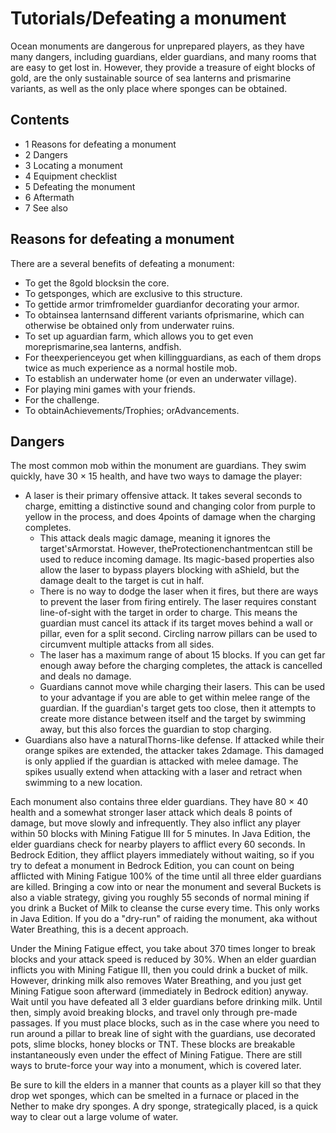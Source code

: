 # Tutorials/Defeating a monument
Ocean monuments are dangerous for unprepared players, as they have many dangers, including guardians, elder guardians, and many rooms that are easy to get lost in. However, they provide a treasure of eight blocks of gold, are the only sustainable source of sea lanterns and prismarine variants, as well as the only place where sponges can be obtained.

## Contents
- 1 Reasons for defeating a monument
- 2 Dangers
- 3 Locating a monument
- 4 Equipment checklist
- 5 Defeating the monument
- 6 Aftermath
- 7 See also

## Reasons for defeating a monument
There are a several benefits of defeating a monument:

- To get the 8gold blocksin the core.
- To getsponges, which are exclusive to this structure.
- To gettide armor trimfromelder guardianfor decorating your armor.
- To obtainsea lanternsand different variants ofprismarine, which can otherwise be obtained only from underwater ruins.
- To set up aguardian farm, which allows you to get even moreprismarine,sea lanterns, andfish.
- For theexperienceyou get when killingguardians, as each of them drops twice as much experience as a normal hostile mob.
- To establish an underwater home (or even an underwater village).
- For playing mini games with your friends.
- For the challenge.
- To obtainAchievements/Trophies; orAdvancements.

## Dangers
The most common mob within the monument are guardians. They swim quickly, have 30 × 15 health, and have two ways to damage the player:

- A laser is their primary offensive attack. It takes several seconds to charge, emitting a distinctive sound and changing color from purple to yellow in the process, and does 4points of damage when the charging completes.
	- This attack deals magic damage, meaning it ignores the target'sArmorstat.  However, theProtectionenchantmentcan still be used to reduce incoming damage.  Its magic-based properties also allow the laser to bypass players blocking with aShield, but the damage dealt to the target is cut in half.
	- There is no way to dodge the laser when it fires, but there are ways to prevent the laser from firing entirely. The laser requires constant line-of-sight with the target in order to charge. This means the guardian must cancel its attack if its target moves behind a wall or pillar, even for a split second. Circling narrow pillars can be used to circumvent multiple attacks from all sides.
	- The laser has a maximum range of about 15 blocks. If you can get far enough away before the charging completes, the attack is cancelled and deals no damage.
	- Guardians cannot move while charging their lasers. This can be used to your advantage if you are able to get within melee range of the guardian. If the guardian's target gets too close, then it attempts to create more distance between itself and the target by swimming away, but this also forces the guardian to stop charging.
- Guardians also have a naturalThorns-like defense. If attacked while their orange spikes are extended, the attacker takes 2damage. This damaged is only applied if the guardian is attacked with melee damage. The spikes usually extend when attacking with a laser and retract when swimming to a new location.

Each monument also contains three elder guardians. They have 80 × 40 health and a somewhat stronger laser attack which deals 8 points of damage, but move slowly and infrequently. They also inflict any player within 50 blocks with Mining Fatigue III for 5 minutes. In Java Edition, the elder guardians check for nearby players to afflict every 60 seconds. In Bedrock Edition, they afflict players immediately without waiting, so if you try to defeat a monument in Bedrock Edition, you can count on being afflicted with Mining Fatigue 100% of the time until all three elder guardians are killed. Bringing a cow into or near the monument and several Buckets is also a viable strategy, giving you roughly 55 seconds of normal mining if you drink a Bucket of Milk to cleanse the curse every time. This only works in Java Edition. If you do a "dry-run" of raiding the monument, aka without Water Breathing, this is a decent approach.

Under the Mining Fatigue effect, you take about 370 times longer to break blocks and your attack speed is reduced by 30%. When an elder guardian inflicts you with Mining Fatigue III, then you could drink a bucket of milk. However, drinking milk also removes Water Breathing, and you just get Mining Fatigue soon afterward (immediately in Bedrock edition) anyway. Wait until you have defeated all 3 elder guardians before drinking milk. Until then, simply avoid breaking blocks, and travel only through pre-made passages. If you must place blocks, such as in the case where you need to run around a pillar to break line of sight with the guardians, use decorated pots, slime blocks, honey blocks or TNT. These blocks are breakable instantaneously even under the effect of Mining Fatigue. There are still ways to brute-force your way into a monument, which is covered later.

Be sure to kill the elders in a manner that counts as a player kill so that they drop wet sponges, which can be smelted in a furnace or placed in the Nether to make dry sponges. A dry sponge, strategically placed, is a quick way to clear out a large volume of water.

